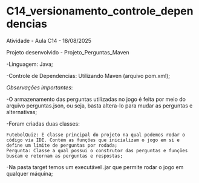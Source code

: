 # C14_versionamento_controle_dependencias
Atividade - Aula C14 - 18/08/2025

Projeto desenvolvido - Projeto_Perguntas_Maven

-Linguagem: Java;

-Controle de Dependencias: Utilizando Maven (arquivo pom.xml);

*Observações importantes*:

-O armazenamento das perguntas utilizadas no jogo é feita por meio do arquivo perguntas.json, ou seja, basta altera-lo para mudar as perguntas e alternativas;

-Foram criadas duas classes: 

    FutebolQuiz: É classe principal do projeto na qual podemos rodar o código via IDE. Contém as funções que inicializam o jogo em si e define um limite de perguntas por rodada;
    Pergunta: Classe a qual possui o construtor das perguntas e funções buscam e retornam as perguntas e respostas;


-Na pasta target temos um executável .jar que permite rodar o jogo em qualquer máquina;
